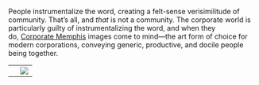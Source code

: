 People instrumentalize the word, creating a felt-sense verisimilitude of community. That’s all, and _that_ is not a community. The corporate world is particularly guilty of instrumentalizing the word, and when they do, [Corporate Memphis](https://link.sbstck.com/redirect/f53e6bfb-2037-4925-bf7e-48c4d2bc5bee?j=eyJ1IjoiN2JyOGUifQ.D5rlD2RQAf9Rr4iNuaFN4Q3-xjV9UL2fZ9bm2OHK8rQ) images come to mind—the art form of choice for modern corporations, conveying generic, productive, and docile people being together.

|   |   |
|---|---|
||[![](https://substackcdn.com/image/fetch/w_1876,c_limit,f_auto,q_auto:good,fl_progressive:steep/https%3A%2F%2Fsubstack-post-media.s3.amazonaws.com%2Fpublic%2Fimages%2F6cf77342-98a6-4bc1-980e-6a6fab24bd45_938x672.png)](https://link.sbstck.com/redirect/427d944a-8d59-4a01-b273-f37be12eca8f?j=eyJ1IjoiN2JyOGUifQ.D5rlD2RQAf9Rr4iNuaFN4Q3-xjV9UL2fZ9bm2OHK8rQ)|